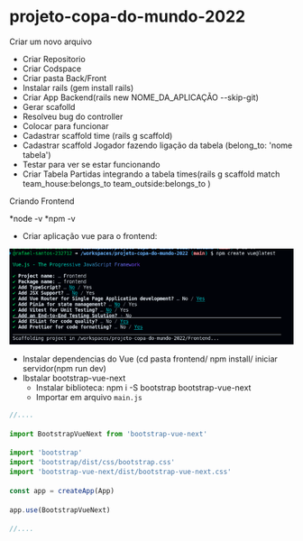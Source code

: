 # projeto-copa-do-mundo-2022

Criar um novo arquivo
* Criar Repositorio
* Criar Codspace
* Criar pasta Back/Front
* Instalar rails (gem install rails)
* Criar App Backend(rails new NOME_DA_APLICAÇÃO --skip-git)
* Gerar scafolld 
* Resolveu bug do controller
* Colocar para funcionar
* Cadastrar scaffold time (rails g scaffold)
* Cadastrar scaffold Jogador fazendo ligação da tabela (belong_to: 'nome tabela')
* Testar para ver se estar funcionando
* Criar Tabela Partidas integrando a tabela times(rails g scaffold match team_house:belongs_to team_outside:belongs_to  )


Criando Frontend

*node -v
*npm -v

* Criar aplicação vue para o frontend:

![alt](/img-1.png)


* Instalar dependencias do Vue (cd pasta frontend/ npm install/ iniciar servidor(npm run dev)
* Ibstalar bootstrap-vue-next
    * Instalar biblioteca: npm i -S bootstrap bootstrap-vue-next
    * Importar em arquivo `main.js`
```js
//....

import BootstrapVueNext from 'bootstrap-vue-next'

import 'bootstrap'
import 'bootstrap/dist/css/bootstrap.css'
import 'bootstrap-vue-next/dist/bootstrap-vue-next.css'

const app = createApp(App)

app.use(BootstrapVueNext)

//....
```